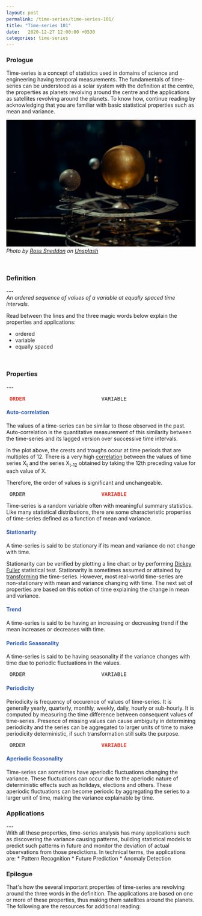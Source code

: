 ```yaml
---
layout: post
permalink: /time-series/time-series-101/
title: "Time-series 101"
date:   2020-12-27 12:00:00 +0530
categories: time-series
---
```


<h3>Prologue</h3>
Time-series is a concept of statistics used in domains of science and engineering having temporal measurements. The fundamentals of time-series can be understood as a solar system with the definition at the centre, the properties as planets revolving around the centre and the applications as satellites revolving around the planets. To know how, continue reading by acknowledging that you are familiar with basic statistical properties such as mean and variance. 
<br>

![time series 101](/assets/stock_images/data_science/time-series/time-series-101/cover.jpg)
*Photo by [Ross Sneddon](https://unsplash.com/@rosssneddon) on [Unsplash](https://unsplash.com/s/photos/solar-system?utm_source=unsplash&utm_medium=referral&utm_content=creditCopyText)*

<br>
<h3>Definition</h3>
---
<br>
<em>An ordered sequence of values of a variable at equally spaced time intervals.</em>

Read between the lines and the three magic words below explain the properties and applications:
* ordered
* variable
* equally spaced

<br>
<h3>Properties</h3>
---
<br>
<pre> <strong style="color: #E93223;">ORDER</strong>                        VARIABLE                        EQUALLY SPACED</pre>
<h4 style="color: #2D59B7;">Auto-correlation</h4>
 The values of a time-series can be similar to those observed in the past. Auto-correlation is the quantitative measurement of this similarity between the time-series and its lagged version over successive time intervals.


 In the plot above, the crests and troughs occur at time periods that are multiples of 12. There is a very high [correlation](https://en.wikipedia.org/wiki/Correlation_and_dependence) between the values of time series X<sub>t</sub> and the series X<sub>t-12</sub> obtained by taking the 12th preceding value for each value of X. 

 Therefore, the order of values is significant and unchangeable.

<pre> ORDER                        <strong style="color: #E93223;">VARIABLE</strong>                        EQUALLY SPACED</pre>
Time-series is a random variable often with meaningful summary statistics. Like many statistical distributions, there are some characteristic properties of time-series defined as a function of mean and variance. 
<h4 style="color: #2D59B7;">Stationarity</h4>
A time-series is said to be stationary if its mean and variance do not change with time. 

Stationarity can be verified by plotting a line chart or by performing [Dickey Fuller](https://en.wikipedia.org/wiki/Dickey%E2%80%93Fuller_test) statistical test. Stationarity is sometimes assumed or attained by [transforming](https://machinelearningmastery.com/remove-trends-seasonality-difference-transform-python/) the time-series. However, most real-world time-series are non-stationary with mean and variance changing with time. The next set of properties are based on this notion of time explaining the change in mean and variance.

<h4 style="color: #2D59B7;">Trend</h4>
A time-series is said to be having an increasing or decreasing trend if the mean increases or decreases with time.

<h4 style="color: #2D59B7;">Periodic Seasonality</h4>
A time-series is said to be having seasonality if the variance changes with time due to periodic fluctuations in the values.

<pre> ORDER                        VARIABLE                        <strong style="color: #E93223;">EQUALLY SPACED</strong></pre>

<h4 style="color: #2D59B7;">Periodicity</h4>
Periodicity is frequency of occurence of values of time-series. It is generally yearly, quarterly, monthly, weekly, daily, hourly or sub-hourly. It is computed by measuring the time difference between consequent values of time-series. Presence of missing values can cause ambiguity in determining periodicity and the series can be aggregated to larger units of time to make periodicity deterministic, if such transformation still suits the purpose.
<pre> ORDER                        <strong style="color: #E93223;">VARIABLE</strong>                        <strong style="color: #E93223;">EQUALLY SPACED</strong></pre>
<h4 style="color: #2D59B7;">Aperiodic Seasonality</h4>
Time-series can sometimes have aperiodic fluctuations changing the variance. These fluctuations can occur due to the aperiodic nature of deterministic effects such as holidays, elections and others. These aperiodic fluctuations can become periodic by aggregating the series to a larger unit of time, making the variance explainable by time.

<br>
<h3>Applications</h3>
---
<br>
 With all these properties, time-series analysis has many applications such as discovering the variance causing patterns, building statistical models to predict such patterns in future and monitor the deviation of actual observations from those predictions. In technical terms, the applications are:
* Pattern Recognition
* Future Prediction
* Anomaly Detection  

<br>
<h3>Epilogue</h3>
That's how the several important properties of time-series are revolving around the three words in the definition. The applications are based on one or more of these properties, thus making them satellites around the planets. The following are the resources for additional reading: